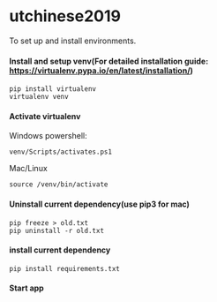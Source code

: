 # utchinese2019

To set up and install environments.
#### Install and setup venv(For detailed installation guide: https://virtualenv.pypa.io/en/latest/installation/)
```
pip install virtualenv
virtualenv venv
```
#### Activate virtualenv

Windows powershell:
```
venv/Scripts/activates.ps1
```
Mac/Linux
```
source /venv/bin/activate
```
#### Uninstall current dependency(use pip3 for mac)
```
pip freeze > old.txt
pip uninstall -r old.txt
```
#### install current dependency
```
pip install requirements.txt
```

#### Start app






